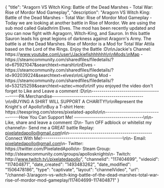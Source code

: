{
    "title": "Aragorn VS Witch King: Battle of the Dead Marshes - Total War: Rise of Mordor Mod Gameplay",
    "description": "Aragorn VS Witch King: Battle of the Dead Marshes - Total War: Rise of Mordor Mod Gameplay - Today we are looking at another battle in Rise of Mordor.  We are using the sub mod called Galadhrim Elves.  The mod has been recently updated and you can now fight with Agragorn, Witch-King, and Sauron.  In this battle Sauron leads his great legions of darkness against Aragorn's Army.  The battle is at the Dead Marshes.  Rise of Mordor is a Mod for Total War Attila based on the Lord of the Rings. Enjoy the Battle :D\n\nJackie's Channel: https:\/\/www.youtube.com\/user\/Jackiefishhhhhh\n\nMods:\nMap - https:\/\/steamcommunity.com\/sharedfiles\/filedetails\/?id=675921047&searchtext=marsh\n\nElves -  https:\/\/steamcommunity.com\/sharedfiles\/filedetails\/?id=902039224&searchtext=elves\n\nLighting Mod - https:\/\/steamcommunity.com\/sharedfiles\/filedetails\/?id=532125259&searchtext=aztec+mod\n\nIf you enjoyed the video don't forget to Like and Leave a comment :D\n\n-----------------------------------------PA Merchandise----------------------------------------------\n\nBUYING A SHIRT WILL SUPPORT A CHARITY!\n\nRepresent the Knight's of Apollo!\nBuy a T-shirt Here: https:\/\/teespring.com\/stores\/pixelated-apollo\n\n----------------------------------How You Can Support Me! -----------------------------------\n\n- Like, share and leave a comment :D\n- Turn OFF adblock or whitelist my channel\n- Send me a GREAT battle Replay: pixelatedapollo@gmail.com\n\n------------------------------------------Connect With Me!-----------------------------------------\n\n- Email: pixelatedapollo@gmail.com\n- Twitter: https:\/\/twitter.com\/PixelatedApollo\n- Steam Group:  http:\/\/steamcommunity.com\/groups\/apollosknights\n- Twitch: http:\/\/www.twitch.tv\/pixelatedapollo",
    "channelid": "117404699",
    "videoid": "117404871",
    "date_created": "1493483262",
    "date_modified": "1506478186",
    "type": "captivate",
    "layout": "channelVideo",
    "url": "\/channel-3\/aragorn-vs-witch-king-battle-of-the-dead-marshes-total-war-rise-of-mordor-mod-gameplay\/117404699-117404871"
}